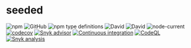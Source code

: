 # seeded

![npm](https://img.shields.io/npm/v/seeded?style=plastic)
![GitHub](https://img.shields.io/github/license/Stassi/seeded?style=plastic)
![npm type definitions](https://img.shields.io/npm/types/seeded?style=plastic)
![David](https://img.shields.io/david/Stassi/seeded?style=plastic)
![David](https://img.shields.io/david/dev/Stassi/seeded?style=plastic)
![node-current](https://img.shields.io/node/v/seeded?style=plastic)
[![codecov](https://codecov.io/gh/Stassi/seeded/branch/main/graph/badge.svg?token=E4J0KJHHWR)](https://codecov.io/gh/Stassi/seeded)
[![Snyk advisor](https://snyk.io/advisor/npm-package/seeded/badge.svg)](https://snyk.io/advisor/npm-package/seeded)
[![Continuous integration](https://github.com/Stassi/seeded/actions/workflows/ci.yml/badge.svg)](https://github.com/Stassi/seeded/actions/workflows/ci.yml)
[![CodeQL](https://github.com/Stassi/seeded/actions/workflows/codeql.yml/badge.svg)](https://github.com/Stassi/seeded/actions/workflows/codeql.yml)
[![Snyk analysis](https://github.com/Stassi/seeded/actions/workflows/snyk.yml/badge.svg)](https://github.com/Stassi/seeded/actions/workflows/snyk.yml)
